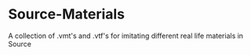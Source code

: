 # Source-Materials
A collection of .vmt's and .vtf's for imitating different real life materials in Source

